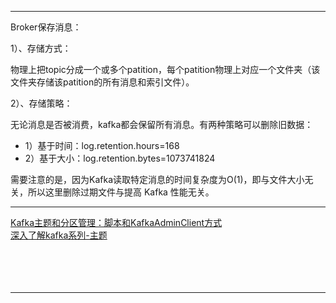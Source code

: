 
---------------------------------------------------------------------------------------------------------------------

Broker保存消息：

1）、存储方式：

物理上把topic分成一个或多个patition，每个patition物理上对应一个文件夹（该文件夹存储该patition的所有消息和索引文件）。

2）、存储策略：

无论消息是否被消费，kafka都会保留所有消息。有两种策略可以删除旧数据：
- 1）基于时间：log.retention.hours=168
- 2）基于大小：log.retention.bytes=1073741824

需要注意的是，因为Kafka读取特定消息的时间复杂度为O(1)，即与文件大小无关，所以这里删除过期文件与提高 Kafka 性能无关。





---------------------------------------------------------------------------------------------------------------------



[Kafka主题和分区管理：脚本和KafkaAdminClient方式](https://www.daimajiaoliu.com/daima/4796b01b7100418)  
[深入了解kafka系列-主题](https://my.oschina.net/u/2346823/blog/4362841)  
[]()  
[]()  
[]()  
[]()  
[]()  



---------------------------------------------------------------------------------------------------------------------







